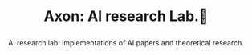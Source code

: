 # <p align="center"> Axon: AI research Lab.🔬 </p>
<p align="center">
AI research lab: implementations of AI papers and theoretical research.
</p>
